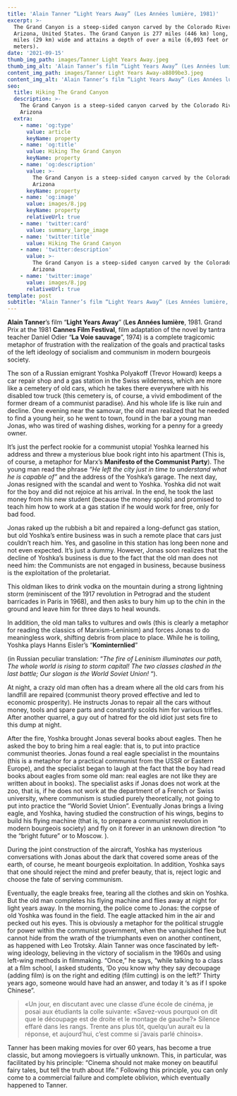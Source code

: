 ```yaml
---
title: 'Alain Tanner “Light Years Away” (Les Années lumière, 1981)'
excerpt: >-
  The Grand Canyon is a steep-sided canyon carved by the Colorado River in
  Arizona, United States. The Grand Canyon is 277 miles (446 km) long, up to 18
  miles (29 km) wide and attains a depth of over a mile (6,093 feet or 1,857
  meters).
date: '2021-09-15'
thumb_img_path: images/Tanner Light Years Away.jpeg
thumb_img_alt: 'Alain Tanner’s film “Light Years Away” (Les Années lumière, 1981.'
content_img_path: images/Tanner Light Years Away-a8809be3.jpeg
content_img_alt: 'Alain Tanner’s film “Light Years Away” (Les Années lumière, 1981.'
seo:
  title: Hiking The Grand Canyon
  description: >-
    The Grand Canyon is a steep-sided canyon carved by the Colorado River in
    Arizona
  extra:
    - name: 'og:type'
      value: article
      keyName: property
    - name: 'og:title'
      value: Hiking The Grand Canyon
      keyName: property
    - name: 'og:description'
      value: >-
        The Grand Canyon is a steep-sided canyon carved by the Colorado River in
        Arizona
      keyName: property
    - name: 'og:image'
      value: images/8.jpg
      keyName: property
      relativeUrl: true
    - name: 'twitter:card'
      value: summary_large_image
    - name: 'twitter:title'
      value: Hiking The Grand Canyon
    - name: 'twitter:description'
      value: >-
        The Grand Canyon is a steep-sided canyon carved by the Colorado River in
        Arizona
    - name: 'twitter:image'
      value: images/8.jpg
      relativeUrl: true
template: post
subtitle: "Alain Tanner’s film “Light Years Away” (Les Années lumière, 1981. Grand Prix at the 1981\_Cannes Film Festival, film adaptation of the novel by tantra teacher Daniel Odier “La Voie sauvage”, 1974) is a complete tragicomic metaphor of frustration with the realization of the goals and practical tasks of the left ideology of socialism and communism in modern bourgeois society."
---
```

**Alain Tanner**’s film “**Light Years Away**” (**Les Années lumière**, 1981. Grand Prix at the 1981 **Cannes Film Festival**, film adaptation of the novel by tantra teacher Daniel Odier “**La Voie sauvage**”, 1974) is a complete tragicomic metaphor of frustration with the realization of the goals and practical tasks of the left ideology of socialism and communism in modern bourgeois society.

The son of a Russian emigrant Yoshka Polyakoff (Trevor Howard) keeps a car repair shop and a gas station in the Swiss wilderness, which are more like a cemetery of old cars, which he takes there everywhere with his disabled tow truck (this cemetery is, of course, a vivid embodiment of the former dream of a communist paradise). And his whole life is like ruin and decline. One evening near the samovar, the old man realized that he needed to find a young heir, so he went to town, found in the bar a young man Jonas, who was tired of washing dishes, working for a penny for a greedy owner.

It’s just the perfect rookie for a communist utopia! Yoshka learned his address and threw a mysterious blue book right into his apartment (This is, of course, a metaphor for Marx’s **Manifesto of the Communist Party**). The young man read the phrase *“He left the city just in time to understand what he is capable of”* and the address of the Yoshka’s garage. The next day, Jonas resigned with the scandal and went to Yoshka. Yoshka did not wait for the boy and did not rejoice at his arrival. In the end, he took the last money from his new student (because the money spoils) and promised to teach him how to work at a gas station if he would work for free, only for bad food.

Jonas raked up the rubbish a bit and repaired a long-defunct gas station, but old Yoshka’s entire business was in such a remote place that cars just couldn’t reach him. Yes, and gasoline in this station has long been none and not even expected. It’s just a dummy. However, Jonas soon realizes that the decline of Yoshka’s business is due to the fact that the old man does not need him: the Communists are not engaged in business, because business is the exploitation of the proletariat.

This oldman likes to drink vodka on the mountain during a strong lightning storm (reminiscent of the 1917 revolution in Petrograd and the student barricades in Paris in 1968), and then asks to bury him up to the chin in the ground and leave him for three days to heal wounds.

In addition, the old man talks to vultures and owls (this is clearly a metaphor for reading the classics of Marxism-Leninism) and forces Jonas to do meaningless work, shifting debris from place to place. While he is toiling, Yoshka plays Hanns Eisler’s “**Kominternlied**”

(in Russian peculiar translation:
“*The fire of Leninism illuminates our path,
The whole world is rising to storm capital!
The two classes clashed in the last battle;
Our slogan is the World Soviet Union!* “).

At night, a crazy old man often has a dream where all the old cars from his landfill are repaired (communist theory proved effective and led to economic prosperity). He instructs Jonas to repair all the cars without money, tools and spare parts and constantly scolds him for various trifles. After another quarrel, a guy out of hatred for the old idiot just sets fire to this dump at night.

After the fire, Yoshka brought Jonas several books about eagles. Then he asked the boy to bring him a real eagle: that is, to put into practice communist theories. Jonas found a real eagle specialist in the mountains (this is a metaphor for a practical communist from the USSR or Eastern Europe), and the specialist began to laugh at the fact that the boy had read books about eagles from some old man: real eagles are not like they are written about in books). The specialist asks if Jonas does not work at the zoo, that is, if he does not work at the department of a French or Swiss university, where communism is studied purely theoretically, not going to put into practice the “World Soviet Union”.
Eventually Jonas brings a living eagle, and Yoshka, having studied the construction of his wings, begins to build his flying machine (that is, to prepare a communist revolution in modern bourgeois society) and fly on it forever in an unknown direction “to the “bright future” or to Moscow. ).

During the joint construction of the aircraft, Yoshka has mysterious conversations with Jonas about the dark that covered some areas of the earth, of course, he meant bourgeois exploitation. In addition, Yoshka says that one should reject the mind and prefer beauty, that is, reject logic and choose the fate of serving communism.

Eventually, the eagle breaks free, tearing all the clothes and skin on Yoshka. But the old man completes his flying machine and flies away at night for light years away. In the morning, the police come to Jonas: the corpse of old Yoshka was found in the field. The eagle attacked him in the air and pecked out his eyes. This is obviously a metaphor for the political struggle for power within the communist government, when the vanquished flee but cannot hide from the wrath of the triumphants even on another continent, as happened with Leo Trotsky.
Alain Tanner was once fascinated by left-wing ideology, believing in the victory of socialism in the 1960s and using left-wing methods in filmmaking. “Once,” he says, “while talking to a class at a film school, I asked students, ‘Do you know why they say decoupage (adding film) is on the right and editing (film cutting) is on the left?’ Thirty years ago, someone would have had an answer, and today it ‘s as if I spoke Chinese”.

> «Un jour, en discutant avec une classe d’une école de cinéma, je posai aux étudiants la colle suivante: «Savez-vous pourquoi on dit que le découpage est de droite et le montage de gauche?» Silence effaré dans les rangs. Trente ans plus tôt, quelqu’un aurait eu la réponse, et aujourd’hui, c’est comme si j’avais parlé chinois».

Tanner has been making movies for over 60 years, has become a true classic, but among moviegoers is virtually unknown. This, in particular, was facilitated by his principle: “Cinema should not make money on beautiful fairy tales, but tell the truth about life.” Following this principle, you can only come to a commercial failure and complete oblivion, which eventually happened to Tanner.
